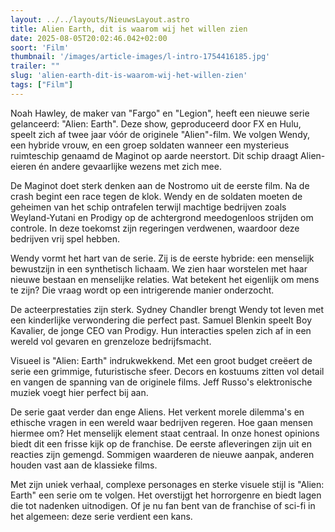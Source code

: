```yaml
---
layout: ../../layouts/NieuwsLayout.astro
title: Alien Earth, dit is waarom wij het willen zien
date: 2025-08-05T20:02:46.042+02:00
soort: 'Film'
thumbnail: '/images/article-images/l-intro-1754416185.jpg'
trailer: ""
slug: 'alien-earth-dit-is-waarom-wij-het-willen-zien'
tags: ["Film"]
---
```


Noah Hawley, de maker van "Fargo" en "Legion", heeft een nieuwe serie
gelanceerd: "Alien: Earth". Deze show, geproduceerd door FX en Hulu, speelt zich
af twee jaar vóór de originele "Alien"-film. We volgen Wendy, een hybride vrouw,
en een groep soldaten wanneer een mysterieus ruimteschip genaamd de Maginot op
aarde neerstort. Dit schip draagt Alien-eieren én andere gevaarlijke wezens met
zich mee.

De Maginot doet sterk denken aan de Nostromo uit de eerste film. Na de crash
begint een race tegen de klok. Wendy en de soldaten moeten de geheimen van het
schip ontrafelen terwijl machtige bedrijven zoals Weyland-Yutani en Prodigy op
de achtergrond meedogenloos strijden om controle. In deze toekomst zijn
regeringen verdwenen, waardoor deze bedrijven vrij spel hebben.

Wendy vormt het hart van de serie. Zij is de eerste hybride: een menselijk
bewustzijn in een synthetisch lichaam. We zien haar worstelen met haar nieuwe
bestaan en menselijke relaties. Wat betekent het eigenlijk om mens te zijn? Die
vraag wordt op een intrigerende manier onderzocht.

De acteerprestaties zijn sterk. Sydney Chandler brengt Wendy tot leven met een
kinderlijke verwondering die perfect past. Samuel Blenkin speelt Boy Kavalier,
de jonge CEO van Prodigy. Hun interacties spelen zich af in een wereld vol
gevaren en grenzeloze bedrijfsmacht.

Visueel is "Alien: Earth" indrukwekkend. Met een groot budget creëert de serie
een grimmige, futuristische sfeer. Decors en kostuums zitten vol detail en
vangen de spanning van de originele films. Jeff Russo's elektronische muziek
voegt hier perfect bij aan.

De serie gaat verder dan enge Aliens. Het verkent morele dilemma's en ethische
vragen in een wereld waar bedrijven regeren. Hoe gaan mensen hiermee om? Het
menselijk element staat centraal. In onze honest opinions biedt dit een frisse
kijk op de franchise. De eerste afleveringen zijn uit en reacties zijn gemengd.
Sommigen waarderen de nieuwe aanpak, anderen houden vast aan de klassieke films.

Met zijn uniek verhaal, complexe personages en sterke visuele stijl is "Alien:
Earth" een serie om te volgen. Het overstijgt het horrorgenre en biedt lagen die
tot nadenken uitnodigen. Of je nu fan bent van de franchise of sci-fi in het
algemeen: deze serie verdient een kans.